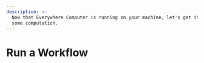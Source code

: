 ```yaml
---
description: >-
  Now that Everywhere Computer is running on your machine, let's get it to run
  some computation.
---
```


# Run a Workflow

